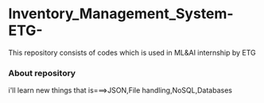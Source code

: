 # Inventory_Management_System-ETG-
This repository consists of codes which is used in ML&AI internship by ETG
### About repository
i'll learn new things that is===>JSON,File handling,NoSQL,Databases

